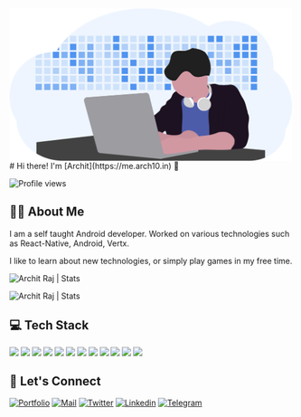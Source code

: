 <img align="center" alt="DEV" src="./dev_img.png" width=500px />
# Hi there! I'm [Archit](https://me.arch10.in) 👋

![Profile views](https://gpvc.arturio.dev/arch10)

## 🙍‍♂️ About Me

I am a self taught Android developer. Worked on various technologies such as React-Native, Android, Vertx.

I like to learn about new technologies, or simply play games in my free time.

<p align="left"> <img src="https://github-readme-stats.vercel.app/api?username=arch10&count_private=true&show_icons=true&include_all_commits=true" alt="Archit Raj | Stats" />

<p align="left"> <img src="https://github-readme-stats.vercel.app/api/top-langs/?username=arch10&layout=compact" alt="Archit Raj | Stats" />

## 💻 Tech Stack

![](https://img.shields.io/badge/Code-JavaScript-informational?style=for-the-badge&logo=javascript&color=5094F0)
![](https://img.shields.io/badge/Code-Java-informational?style=for-the-badge&logo=java&color=5094F0)
![](https://img.shields.io/badge/Code-Kotlin-informational?style=for-the-badge&logo=kotlin&color=5094F0)
![](https://img.shields.io/badge/Code-Android-informational?style=for-the-badge&logo=android&color=5094F0)
![](https://img.shields.io/badge/Code-React-informational?style=for-the-badge&logo=react&color=5094F0)
![](https://img.shields.io/badge/Code-React%20Native-informational?style=for-the-badge&logo=react&color=5094F0)
![](https://img.shields.io/badge/Code-Vertx-informational?style=for-the-badge&color=5094F0)
![](https://img.shields.io/badge/Database-MongoDB-informational?style=for-the-badge&logo=mongodb&color=5094F0)
![](https://img.shields.io/badge/Database-MySql-informational?style=for-the-badge&logo=mysql&logoColor=white&color=5094F0)
![](https://img.shields.io/badge/Tools-Git-informational?style=for-the-badge&logo=git&color=5094F0)
![](https://img.shields.io/badge/Tools-Docker-informational?style=for-the-badge&logo=docker&color=5094F0)
![](https://img.shields.io/badge/Tools-Kubernetes-informational?style=for-the-badge&logo=kubernetes&color=5094F0)

## 🤝 Let's Connect

[![Portfolio](https://img.shields.io/badge/-Portfolio-gray?style=for-the-badge&logo=google-chrome&logoColor=white)](https://me.arch10.in/)
[![Mail](https://img.shields.io/badge/-Say%20Hi!-gray?style=for-the-badge&logo=gmail)](mailto:arch1824@gmail.com)
[![Twitter](https://img.shields.io/badge/-Twitter-gray?style=for-the-badge&logo=twitter)](https://twitter.com/arch1006)
[![Linkedin](https://img.shields.io/badge/-LinkedIn-gray?style=for-the-badge&logo=Linkedin)](https://www.linkedin.com/in/arch6/)
[![Telegram](https://img.shields.io/badge/-Telegram-gray?style=for-the-badge&logo=telegram)](https://t.me/arch1824)
